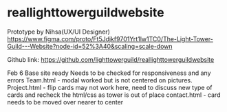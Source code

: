 # reallighttowerguildwebsite

Prototype by Nihsa(UX/UI Designer)
https://www.figma.com/proto/Ft5Jdjkf9701Yrt1lw1TC0/The-Light-Tower-Guild---Website?node-id=52%3A40&scaling=scale-down

Github link:
https://github.com/lighttowerguild/reallighttowerguildwebsite

Feb 6
Base site ready
Needs to be checked for responsiveness and any errors
Team.html - modal worked but is not centered on pictures.
Project.html - flip cards may not work here, need to discuss new type of cards and recheck the html/css as tower is out of place
contact.html - card needs to be moved over nearer to center